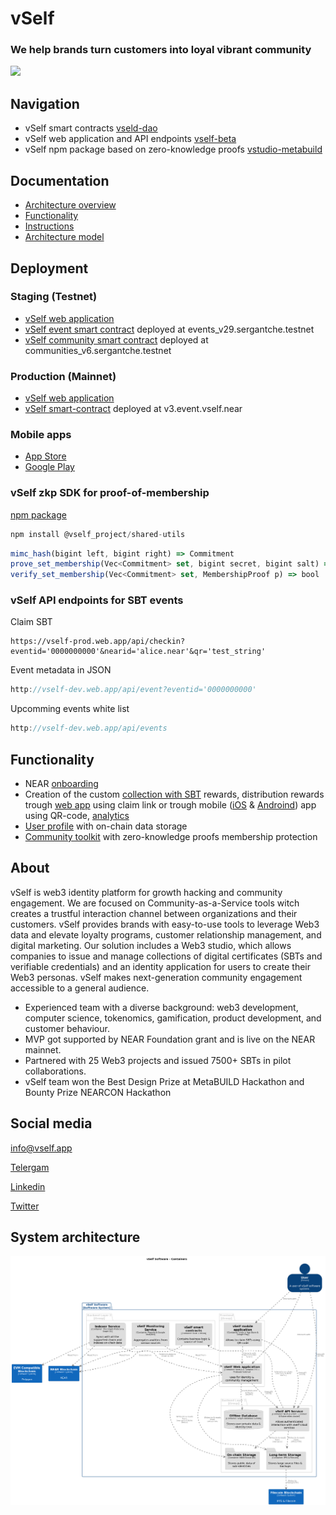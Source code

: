 # vSelf 
### We help brands turn customers into loyal vibrant community

![](https://testnet.vself.app/vself.jpg)


## Navigation

- vSelf smart contracts [vseld-dao](https://github.com/vself-project/vself-dao)
- vSelf web application and API endpoints [vself-beta](https://github.com/vself-project/vself-beta)
- vSelf npm package based on zero-knowledge proofs [vstudio-metabuild](https://github.com/vself-project/vstudio-metabuild)

## Documentation
- [Architecture overview](https://vself-project.gitbook.io/vself-project-documentation/v/technical-overview/)
- [Functionality](https://vself-project.gitbook.io/vself-project-documentation/)
- [Instructions](https://vself-project.gitbook.io/vself-project-documentation/v/instructions/)
- [Architecture model](https://github.com/vself-project/docs)

## Deployment 

### Staging (Testnet)

- [vSelf web application](https://testnet.vself.app)
- [vSelf event smart contract](https://explorer.testnet.near.org/accounts/events_v22.sergantche.testnet) deployed at events_v29.sergantche.testnet
- [vSelf community smart contract](https://explorer.testnet.near.org/accounts/communities_v6.sergantche.testnet) deployed at communities_v6.sergantche.testnet

### Production (Mainnet)

- [vSelf web application](https://vself.app)
- [vSelf smart-contract](https://explorer.near.org/accounts/v3.event.vself.near) deployed at v3.event.vself.near

### Mobile apps
- [App Store](https://apps.apple.com/us/app/vself/id1631569446)
- [Google Play](https://play.google.com/store/apps/details?id=com.VSelf.vselfapp&gl=US)

### vSelf zkp SDK for proof-of-membership
[npm package](https://www.npmjs.com/package/@vself_project/shared-utils)
```js
npm install @vself_project/shared-utils
```

```js
mimc_hash(bigint left, bigint right) => Commitment
prove_set_membership(Vec<Commitment> set, bigint secret, bigint salt) => MembershipProof
verify_set_membership(Vec<Commitment> set, MembershipProof p) => bool
```
### vSelf API endpoints for SBT events

Claim SBT
```
https://vself-prod.web.app/api/checkin?eventid='0000000000'&nearid='alice.near'&qr='test_string'
```
Event metadata in JSON
```js
http://vself-dev.web.app/api/event?eventid='0000000000'
```
Upcomming events white list 
```js
http://vself-dev.web.app/api/events
```

## Functionality

- NEAR [onboarding](https://vself-prod.web.app/onboard)  
- Creation of the custom [collection with SBT](https://vself-prod.web.app/add) rewards, distribution rewards trough [web app](https://vself-prod.web.app/dashboard) using claim link or trough mobile ([iOS](https://apps.apple.com/us/app/vself/id1631569446) & [Androind](https://play.google.com/store/apps/details?id=com.VSelf.vselfapp&gl=US))
app using QR-code, [analytics](https://vself-prod.web.app/dashboard) 
- [User profile](https://vself-prod.web.app/vranda) with on-chain data storage
- [Community toolkit](https://vself-prod.web.app/vstudio) with zero-knowledge proofs membership protection

## About

vSelf is web3 identity platform for growth hacking and community engagement.
We are focused on Community-as-a-Service tools witch creates a trustful interaction channel between organizations and their customers. vSelf provides brands with easy-to-use tools to leverage Web3 data and elevate loyalty programs, customer relationship management, and digital marketing. Our solution includes a Web3 studio, which allows companies to issue and manage collections of digital certificates (SBTs and verifiable credentials) and an identity application for users to create their Web3 personas. vSelf makes next-generation community engagement accessible to a general audience. 

- Experienced team with a diverse background:  web3 development, computer science, tokenomics, gamification, product development, and customer behaviour.
- MVP got supported by NEAR Foundation grant and is live on the NEAR mainnet.
- Partnered with 25 Web3 projects and issued 7500+ SBTs in pilot collaborations.
- vSelf team won the Best Design Prize at MetaBUILD Hackathon and Bounty Prize NEARCON Hackathon



## Social media

info@vself.app

[Telergam](https://t.me/vself_townhall)

[Linkedin](https://www.linkedin.com/company/vself/)

[Twitter](https://twitter.com/vself_meta)

## System architecture

![](https://github.com/vself-project/docs/blob/main/architecture.png)
